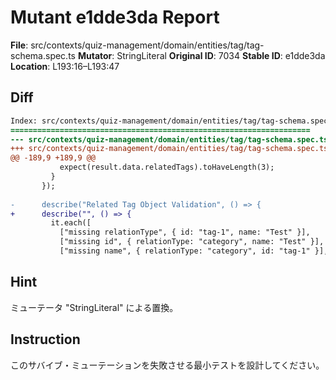 # Mutant e1dde3da Report

**File**: src/contexts/quiz-management/domain/entities/tag/tag-schema.spec.ts
**Mutator**: StringLiteral
**Original ID**: 7034
**Stable ID**: e1dde3da
**Location**: L193:16–L193:47

## Diff

```diff
Index: src/contexts/quiz-management/domain/entities/tag/tag-schema.spec.ts
===================================================================
--- src/contexts/quiz-management/domain/entities/tag/tag-schema.spec.ts	original
+++ src/contexts/quiz-management/domain/entities/tag/tag-schema.spec.ts	mutated #7034
@@ -189,9 +189,9 @@
           expect(result.data.relatedTags).toHaveLength(3);
         }
       });
 
-      describe("Related Tag Object Validation", () => {
+      describe("", () => {
         it.each([
           ["missing relationType", { id: "tag-1", name: "Test" }],
           ["missing id", { relationType: "category", name: "Test" }],
           ["missing name", { relationType: "category", id: "tag-1" }],
```

## Hint

ミューテータ "StringLiteral" による置換。

## Instruction

このサバイブ・ミューテーションを失敗させる最小テストを設計してください。
